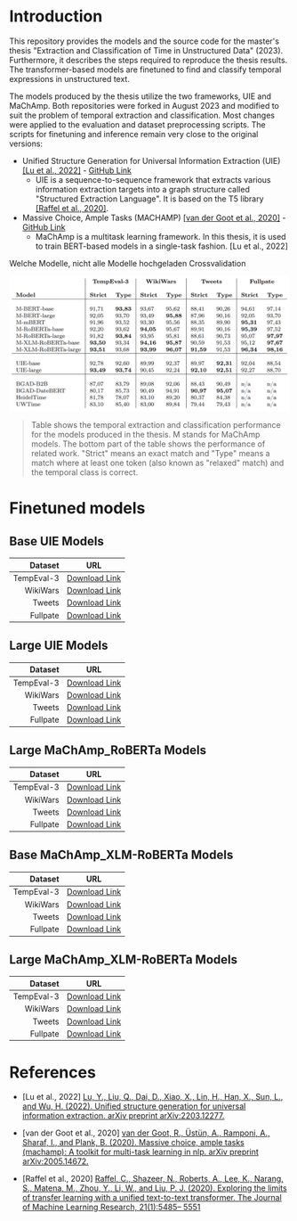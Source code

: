 # Introduction

This repository provides the models and the source code for the master's thesis "Extraction and Classification of Time in Unstructured Data" (2023).
Furthermore, it describes the steps required to reproduce the thesis results.
The transformer-based models are finetuned to find and classify temporal expressions in unstructured text.

The models produced by the thesis utilize the two frameworks, UIE and MaChAmp.
Both repositories were forked in August 2023 and modified to suit the problem of temporal extraction and classification.
Most changes were applied to the evaluation and dataset preprocessing scripts.
The scripts for finetuning and inference remain very close to the original versions:

* Unified Structure Generation for Universal Information Extraction (UIE) [[Lu et al., 2022]](#References) - [GitHub Link](https://github.com/universal-ie/UIE)
    * UIE is a sequence-to-sequence framework that extracts various information extraction targets into a graph structure called "Structured Extraction Language".
    It is based on the T5 library [[Raffel et al., 2020]](#References).
* Massive Choice, Ample Tasks (MACHAMP) [[van der Goot et al., 2020]](#References) - [GitHub Link](https://github.com/machamp-nlp/machamp)
    * MaChAmp is a multitask learning framework.
    In this thesis, it is used to train BERT-based models in a single-task fashion. [Lu et al., 2022]


Welche Modelle, nicht alle Modelle hochgeladen
Crossvalidation

[![This table compares the most important metrics “Strict-F1” and “RelaxedType-F1” for the temporal extraction and classification tasks across all datasets and all models. The best three values per column are highlighted with bold font. Table 11 in the appendix C displays the standard deviation values for the MaChAmp (M) and UIE model rows.](docs/images/temporal-extraction-and-classification-performance.png)]()
> Table shows the temporal extraction and classification performance for the models produced in the thesis. M stands for MaChAmp models. The bottom part of the table shows the performance of related work. "Strict" means an exact match and "Type" means a match where at least one token (also known as "relaxed" match) and the temporal class is correct.


# Finetuned models
## Base UIE Models 
| Dataset                        | URL                     |
|-------------------------------:|-------------------------|
| TempEval-3      | [Download Link](https://www.fdr.uni-hamburg.de/record/13599)                      |
| WikiWars        | [Download Link](https://www.fdr.uni-hamburg.de/record/13595)                      |
| Tweets          | [Download Link](https://www.fdr.uni-hamburg.de/record/13597)                      |
| Fullpate        | [Download Link](https://www.fdr.uni-hamburg.de/record/13601)                      |

## Large UIE Models 
| Dataset                        | URL                                                                                                       |
|-------------------------------:|-----------------------------------------------------------------------------------------------------------|
| TempEval-3      | [Download Link](https://drive.google.com/file/d/16cZBawptKC6kTv99AvuHFC3wKGkMfcMg/view?usp=sharing)                      |
| WikiWars        | [Download Link](https://drive.google.com/file/d/1lgDVxx2QfZuLEEx1x2JeCMsC7DboQV00/view?usp=sharing)                      |
| Tweets          | [Download Link](https://drive.google.com/file/d/1mZvdiq1_nmNv93Bb12xSCScNCYafxIXF/view?usp=sharing)                      |
| Fullpate        | [Download Link](https://drive.google.com/file/d/1YkDNhBmcAMxFGaJ7eTUPp3wGjSMHVFVi/view?usp=sharing)                      |

## Large MaChAmp_RoBERTa Models 
| Dataset                        | URL                                                                |
|-------------------------------:|--------------------------------------------------------------------|
| TempEval-3      | [Download Link]()                      |
| WikiWars        | [Download Link]()                      |
| Tweets          | [Download Link]()                      |
| Fullpate        | [Download Link]()                      |

## Base MaChAmp_XLM-RoBERTa Models 
| Dataset                        | URL                                                                |
|-------------------------------:|--------------------------------------------------------------------|
| TempEval-3      | [Download Link]()                      |
| WikiWars        | [Download Link]()                      |
| Tweets          | [Download Link]()                      |
| Fullpate        | [Download Link]()                      |

## Large MaChAmp_XLM-RoBERTa Models 
| Dataset                        | URL                                                                |
|-------------------------------:|--------------------------------------------------------------------|
| TempEval-3      | [Download Link](https://www.fdr.uni-hamburg.de/record/13589)                      |
| WikiWars        | [Download Link](https://www.fdr.uni-hamburg.de/record/13591)                      |
| Tweets          | [Download Link](https://www.fdr.uni-hamburg.de/record/13587)                      |
| Fullpate        | [Download Link](https://www.fdr.uni-hamburg.de/record/13593)                      |



# References
* [Lu et al., 2022] [Lu, Y., Liu, Q., Dai, D., Xiao, X., Lin, H., Han, X., Sun, L., and Wu, H. (2022). Unified structure generation for universal information extraction. arXiv preprint arXiv:2203.12277.](https://aclanthology.org/2022.acl-long.395/)

* [van der Goot et al., 2020] [van der Goot, R., Üstün, A., Ramponi, A., Sharaf, I., and Plank, B. (2020). Massive choice, ample tasks (machamp): A toolkit for multi-task learning in nlp. arXiv preprint arXiv:2005.14672.](https://arxiv.org/abs/2005.14672)

* [Raffel et al., 2020] [Raffel, C., Shazeer, N., Roberts, A., Lee, K., Narang, S., Matena, M., Zhou, Y., Li, W., and Liu, P. J. (2020). Exploring the limits of transfer learning with a unified text-to-text transformer. The Journal of Machine Learning Research, 21(1):5485– 5551](https://arxiv.org/abs/1910.10683)




[comment]: <> (#Data #Quickstart #Running UIE Models #Running MaChAmp Models #Finetuning Models)
